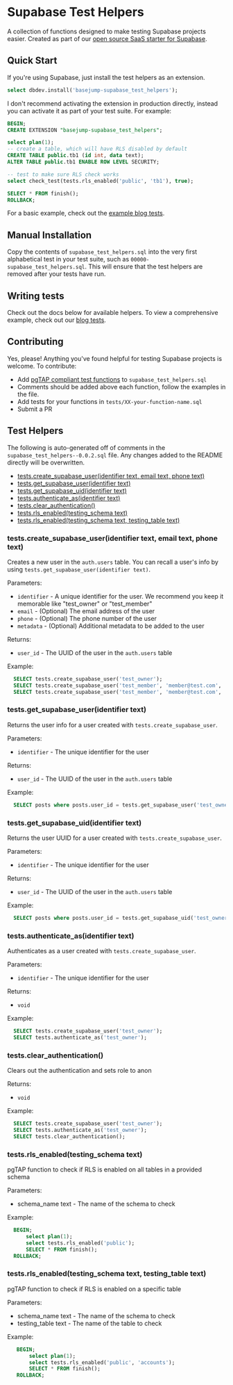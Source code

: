 # Supabase Test Helpers
A collection of functions designed to make testing Supabase projects easier. Created as part of our [open source SaaS starter for Supabase](https://usebasejump.com).

## Quick Start
If you're using Supabase, just install the test helpers as an extension.

```sql
select dbdev.install('basejump-supabase_test_helpers');
```

I don't recommend activating the extension in production directly, instead you can activate it as part of your test suite.  For example:

```sql
BEGIN;
CREATE EXTENSION "basejump-supabase_test_helpers";

select plan(1);
-- create a table, which will have RLS disabled by default
CREATE TABLE public.tb1 (id int, data text);
ALTER TABLE public.tb1 ENABLE ROW LEVEL SECURITY;

-- test to make sure RLS check works
select check_test(tests.rls_enabled('public', 'tb1'), true);

SELECT * FROM finish();
ROLLBACK;
```

For a basic example, check out the [example blog tests](tests/04-blog-example.sql).

## Manual Installation
Copy the contents of `supabase_test_helpers.sql` into the very first alphabetical test in your test suite, such as `00000-supabase_test_helpers.sql`. This will ensure that the test helpers are removed after your tests have run.

## Writing tests
Check out the docs below for available helpers. To view a comprehensive example, check out our [blog tests](tests/04-blog-example.sql).

## Contributing
Yes, please! Anything you've found helpful for testing Supabase projects is welcome. To contribute:

* Add [pgTAP compliant test functions](https://pgtap.org/documentation.html#composeyourself) to `supabase_test_helpers.sql`
* Comments should be added above each function, follow the examples in the file.
* Add tests for your functions in `tests/XX-your-function-name.sql`
* Submit a PR

## Test Helpers
The following is auto-generated off of comments in the `supabase_test_helpers--0.0.2.sql` file. Any changes added to the README directly will be overwritten.

<!-- START doctoc generated TOC please keep comment here to allow auto update -->
<!-- DON'T EDIT THIS SECTION, INSTEAD RE-RUN doctoc TO UPDATE -->

- [tests.create_supabase_user(identifier text, email text, phone text)](#testscreate_supabase_useridentifier-text-email-text-phone-text)
- [tests.get_supabase_user(identifier text)](#testsget_supabase_useridentifier-text)
- [tests.get_supabase_uid(identifier text)](#testsget_supabase_uididentifier-text)
- [tests.authenticate_as(identifier text)](#testsauthenticate_asidentifier-text)
- [tests.clear_authentication()](#testsclear_authentication)
- [tests.rls_enabled(testing_schema text)](#testsrls_enabledtesting_schema-text)
- [tests.rls_enabled(testing_schema text, testing_table text)](#testsrls_enabledtesting_schema-text-testing_table-text)

<!-- END doctoc generated TOC please keep comment here to allow auto update -->

<!-- include: supabase_test_helpers--0.0.2.sql -->

### tests.create_supabase_user(identifier text, email text, phone text)

Creates a new user in the `auth.users` table.
You can recall a user's info by using `tests.get_supabase_user(identifier text)`.

Parameters:
- `identifier` - A unique identifier for the user. We recommend you keep it memorable like "test_owner" or "test_member"
- `email` - (Optional) The email address of the user
- `phone` - (Optional) The phone number of the user
- `metadata` - (Optional) Additional metadata to be added to the user

Returns:
- `user_id` - The UUID of the user in the `auth.users` table

Example:
```sql
  SELECT tests.create_supabase_user('test_owner');
  SELECT tests.create_supabase_user('test_member', 'member@test.com', '555-555-5555');
  SELECT tests.create_supabase_user('test_member', 'member@test.com', '555-555-5555', '{"key": "value"}'::jsonb);
```

### tests.get_supabase_user(identifier text)

Returns the user info for a user created with `tests.create_supabase_user`.

Parameters:
- `identifier` - The unique identifier for the user

Returns:
- `user_id` - The UUID of the user in the `auth.users` table

Example:
```sql
  SELECT posts where posts.user_id = tests.get_supabase_user('test_owner') -> 'id';
```

### tests.get_supabase_uid(identifier text)

Returns the user UUID for a user created with `tests.create_supabase_user`.

Parameters:
- `identifier` - The unique identifier for the user

Returns:
- `user_id` - The UUID of the user in the `auth.users` table

Example:
```sql
  SELECT posts where posts.user_id = tests.get_supabase_uid('test_owner') -> 'id';
```

### tests.authenticate_as(identifier text)
  Authenticates as a user created with `tests.create_supabase_user`.

Parameters:
- `identifier` - The unique identifier for the user

Returns:
- `void`

Example:
```sql
  SELECT tests.create_supabase_user('test_owner');
  SELECT tests.authenticate_as('test_owner');
```

### tests.clear_authentication()
  Clears out the authentication and sets role to anon

Returns:
- `void`

Example:
```sql
  SELECT tests.create_supabase_user('test_owner');
  SELECT tests.authenticate_as('test_owner');
  SELECT tests.clear_authentication();
```

### tests.rls_enabled(testing_schema text)
pgTAP function to check if RLS is enabled on all tables in a provided schema

Parameters:
- schema_name text - The name of the schema to check

Example:
```sql
  BEGIN;
      select plan(1);
      select tests.rls_enabled('public');
      SELECT * FROM finish();
  ROLLBACK;
```

### tests.rls_enabled(testing_schema text, testing_table text)
pgTAP function to check if RLS is enabled on a specific table

Parameters:
- schema_name text - The name of the schema to check
- testing_table text - The name of the table to check

Example:
```sql
   BEGIN;
       select plan(1);
       select tests.rls_enabled('public', 'accounts');
       SELECT * FROM finish();
   ROLLBACK;
```

<!-- /include: supabase_test_helpers.sql -->
